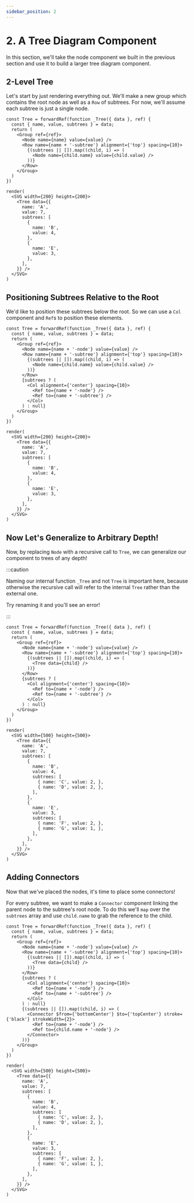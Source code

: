```yaml
---
sidebar_position: 2
---
```


# 2. A Tree Diagram Component

In this section, we'll take the node component we built in the previous section and use it to build
a larger tree diagram component.

## 2-Level Tree

Let's start by just rendering everything out. We'll make a new group which contains the root node as
well as a `Row` of subtrees. For now, we'll assume each subtree is just a single node.

```tsx live noInline
const Tree = forwardRef(function _Tree({ data }, ref) {
  const { name, value, subtrees } = data;
  return (
    <Group ref={ref}>
      <Node name={name} value={value} />
      <Row name={name + '-subtree'} alignment={'top'} spacing={10}>
        {(subtrees || []).map((child, i) => (
          <Node name={child.name} value={child.value} />
        ))}
      </Row>
    </Group>
  )
})

render(
  <SVG width={200} height={200}>
    <Tree data={{
      name: 'A',
      value: 7,
      subtrees: [
        {
          name: 'B',
          value: 4,
        },
        {
          name: 'E',
          value: 3,
        },
      ],
    }} />
  </SVG>
)
```

## Positioning Subtrees Relative to the Root

We'd like to position these subtrees below the root. So we can use a `Col` component and `Ref`s to
position these elements.

```tsx live noInline
const Tree = forwardRef(function _Tree({ data }, ref) {
  const { name, value, subtrees } = data;
  return (
    <Group ref={ref}>
      <Node name={name + '-node'} value={value} />
      <Row name={name + '-subtree'} alignment={'top'} spacing={10}>
        {(subtrees || []).map((child, i) => (
          <Node name={child.name} value={child.value} />
        ))}
      </Row>
      {subtrees ? (
        <Col alignment={'center'} spacing={10}>
          <Ref to={name + '-node'} />
          <Ref to={name + '-subtree'} />
        </Col>
      ) : null}
    </Group>
  )
})

render(
  <SVG width={200} height={200}>
    <Tree data={{
      name: 'A',
      value: 7,
      subtrees: [
        {
          name: 'B',
          value: 4,
        },
        {
          name: 'E',
          value: 3,
        },
      ],
    }} />
  </SVG>
)
```

## Now Let's Generalize to Arbitrary Depth!

Now, by replacing `Node` with a recursive call to `Tree`, we can generalize our component to trees
of any depth!

:::caution

Naming our internal function `_Tree` and not `Tree` is important here, because otherwise the
recursive call will refer to the internal `Tree` rather than the external one.

Try renaming it and you'll see an error!

:::

```tsx live noInline
const Tree = forwardRef(function _Tree({ data }, ref) {
  const { name, value, subtrees } = data;
  return (
    <Group ref={ref}>
      <Node name={name + '-node'} value={value} />
      <Row name={name + '-subtree'} alignment={'top'} spacing={10}>
        {(subtrees || []).map((child, i) => (
          <Tree data={child} />
        ))}
      </Row>
      {subtrees ? (
        <Col alignment={'center'} spacing={10}>
          <Ref to={name + '-node'} />
          <Ref to={name + '-subtree'} />
        </Col>
      ) : null}
    </Group>
  )
})

render(
  <SVG width={500} height={500}>
    <Tree data={{
      name: 'A',
      value: 7,
      subtrees: [
        {
          name: 'B',
          value: 4,
          subtrees: [
            { name: 'C', value: 2, },
            { name: 'D', value: 2, },
          ],
        },
        {
          name: 'E',
          value: 3,
          subtrees: [
            { name: 'F', value: 2, },
            { name: 'G', value: 1, },
          ],
        },
      ],
    }} />
  </SVG>
)
```

## Adding Connectors

Now that we've placed the nodes, it's time to place some connectors!

For every subtree, we want to make a `Connector` component linking the parent node to the subtree's
root node. To do this we'll `map` over the `subtrees` array and use `child.name` to grab the
reference to the child.

```tsx live noInline
const Tree = forwardRef(function _Tree({ data }, ref) {
  const { name, value, subtrees } = data;
  return (
    <Group ref={ref}>
      <Node name={name + '-node'} value={value} />
      <Row name={name + '-subtree'} alignment={'top'} spacing={10}>
        {(subtrees || []).map((child, i) => (
          <Tree data={child} />
        ))}
      </Row>
      {subtrees ? (
        <Col alignment={'center'} spacing={10}>
          <Ref to={name + '-node'} />
          <Ref to={name + '-subtree'} />
        </Col>
      ) : null}
      {(subtrees || []).map((child, i) => (
        <Connector $from={'bottomCenter'} $to={'topCenter'} stroke={'black'} strokeWidth={2}>
          <Ref to={name + '-node'} />
          <Ref to={child.name + '-node'} />
        </Connector>
      ))}
    </Group>
  )
})

render(
  <SVG width={500} height={500}>
    <Tree data={{
      name: 'A',
      value: 7,
      subtrees: [
        {
          name: 'B',
          value: 4,
          subtrees: [
            { name: 'C', value: 2, },
            { name: 'D', value: 2, },
          ],
        },
        {
          name: 'E',
          value: 3,
          subtrees: [
            { name: 'F', value: 2, },
            { name: 'G', value: 1, },
          ],
        },
      ],
    }} />
  </SVG>
)
```
